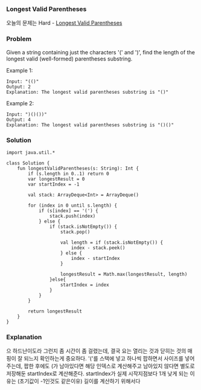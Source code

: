 ### Longest Valid Parentheses

오늘의 문제는 Hard - [Longest Valid Parentheses](https://leetcode.com/problems/longest-valid-parentheses/)

### Problem


Given a string containing just the characters '(' and ')', find the length of the longest valid (well-formed) parentheses substring.

Example 1:

```
Input: "(()"
Output: 2
Explanation: The longest valid parentheses substring is "()"
```

Example 2:

```
Input: ")()())"
Output: 4
Explanation: The longest valid parentheses substring is "()()"
```

### Solution

```
import java.util.*

class Solution {
    fun longestValidParentheses(s: String): Int {
        if (s.length in 0..1) return 0
        var longestResult = 0
        var startIndex = -1

        val stack: ArrayDeque<Int> = ArrayDeque()

        for (index in 0 until s.length) {
            if (s[index] == '(') {
                stack.push(index)
            } else {
                if (stack.isNotEmpty()) {
                    stack.pop()

                    val length = if (stack.isNotEmpty()) {
                        index - stack.peek()
                    } else {
                        index - startIndex
                    }

                    longestResult = Math.max(longestResult, length)
                }else{
                    startIndex = index
                }
            }
        }

        return longestResult
    }
}
```

### Explanation

으 하드난이도라 그런지 좀 시간이 좀 걸렸는데, 결국 요는 열리는 것과 닫히는 것의 매핑이 잘 되느지 확인하는게 중요하다. '('를 스택에 넣고 하나씩 팝하면서 사이즈를 넣어주는데, 팝한 후에도 (가 남아있다면 해당 인덱스로 계산해주고 남아있지 않다면 별도로 저장해둔 startIndex로 계산해준다. startIndex가 실제 시작지점보다 1개 낮게 되는 이유는 (초기값이 -1인것도 같은이유) 길이를 계산하기 위해서다